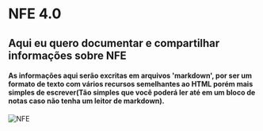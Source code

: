 # NFE 4.0

## Aqui eu quero documentar e compartilhar informações sobre NFE

#### As informações aqui serão excritas em arquivos 'markdown', por ser um formato de texto com vários recursos semelhantes ao HTML porém mais simples de escrever(Tão simples que você poderá ler até em um bloco de notas caso não tenha um leitor de markdown). 

![NFE](https://image.ibb.co/nM3yEK/nfe.png)
